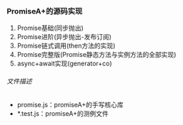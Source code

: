 ### PromiseA+的源码实现
1. Promise基础(同步抛出)
2. Promise进阶(异步抛出-发布订阅)
3. Promise链式调用(then方法的实现)
4. Promise完整版(Promise静态方法与实例方法的全部实现)
5. async+await实现(generator+co)
###### 文件描述
- promise.js：promiseA+的手写核心库
- *.test.js：promiseA+的测例文件